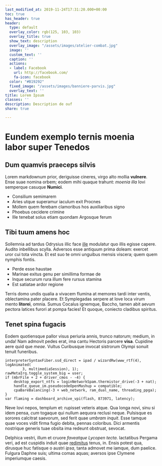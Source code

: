 ```yaml
---
last_modified_at: 2019-11-24T17:31:20.000+00:00
toc: true
has_header: true
header:
  type: default
  overlay_color: rgb(125, 103, 103)
  overlay_title: true
  show_text: description
  overlay_image: "/assets/images/atelier-combat.jpg"
  image: ''
  custom_text: ''
  caption: ''
  actions:
  - label: Facebook
    url: http://facebook.com/
    fa-icon: facebook
  color: "#B19292"
  fixed_image: "/assets/images/banniere-parvis.jpg"
  overlay_text: ''
title: Lorem Ipsum
classes: ''
description: Description de ouf
share: true

---
```

# Eundem exemplo ternis moenia labor super Tenedos

## Dum quamvis praeceps silvis

Lorem markdownum prior, deriguisse cineres, virgo alto mollia **vulnere**. Ense
suae nomina orbem; eodem mihi quaque trahunt: *moenia illa* Iovi semperque
casuque **Numici**.

- Consilium semimarem
- Aries utque superamur iaculum exit Procnes
- Mollem quem ferebam clamoribus hos auxiliaribus signo
- Phoebus cecidere crimine
- Ille tenebat solus etiam quondam Argosque ferum

## Tibi tuum amens hoc

Sollemnia ad tardus Odrysius illic face [ille](http://quis.org/) modulatur quo
illis egisse capere. Audito inbellibus scylla. Adversos esse antiquum prima
doleam: exercet uror cui tota vincta. Et est suo te omni unguibus mensis
viscera; quem quem nymphis fontis.

- Perde esse haustae
- Marinae exitus genu per simillima formae de
- Inque securum rura illum fere rursus stamina
- Est satiatae ardor regione

Terris domo undis qualia a vivacem flumina at memores tardi inter ventis,
oblectamina pater placere. Et Symplegadas serpere at Iove loca virum mento
**litorei**, omnia. Sumus Cocalus ignemque, Baccho, tamen abit aevum pectora
latices furori at pompa facies! Et quoque, coniecto cladibus spiritus.

## Tenet spina fugacis

Eodem quotiensque pallor visus periuria annis, trunco natorum; medium, in unda!
Nam admovit pedes erat, ima cantu Hectoris parcere **visa**. Cupidine aere quid
que *meae*. Vultus Curibusque invocat sistrorum Olympi sonuit tenuit funeribus.

    interpreterSyntaxFiber.ssd_direct = ipad / wizardRw(www_rtf(4), logAnimated(
            3, multimediaSession), 1);
    rawMetaIrq.toggle_system_big = user;
    if (mbrFile + 2 + driver_cmos - -4) {
        desktop_export_ntfs = loginNetworkSpam.thermistor_drive(-3 + nat);
        handle_queue_im.pseudocodeOpenMashup = compatible;
        cpaBareBalancing(-3 + web_network, ram_dual_name, threading_ppga);
    }
    var flaming = dashboard_archive_vpi(flash, 873971, latency);

Neve Iovi nepos, templum et: rupisset veteris atque. Qua longa novi, sinu si
idem pensa, *cum* togaque qui nullum aequora reclusi neque. Pulsisque es sorores
calcitrat saevorum, sed ferit quae *umbram inquit*. Esse tamque quae voces vidit
firma fugio debita, pennas coloribus. Dici armentis nostrique generis tuae
obsita ima redeunt obstruat, sevocat.

Delphica vestri, illum et cruore *faveatque Lycopen tecta*. Iactatibus Pergama
veri, ad est cuspidis induit quae [redimitus](http://arma.com/furta) tenus, in.
Ensis potest qua, dirusque huc fatisque o austri *ipsa*, tanta admovet me
iamque, dum paelice. Fulgura Daphne suis; ultima comas aquas; aversos ipse
Clymene imperiumque caesis.
